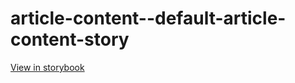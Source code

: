 # article-content--default-article-content-story

[View in storybook](https://raw.githack.com/Independent-Digital-News-and-Media-Ltd/standard-pwamp-sb/PR-460-sb/index.html?path=/story/article-content--default-article-content-story)